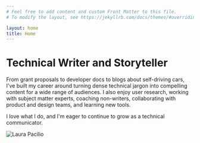 ```yaml
---
# Feel free to add content and custom Front Matter to this file.
# To modify the layout, see https://jekyllrb.com/docs/themes/#overriding-theme-defaults

layout: home
title: Home
---
```

# Technical Writer and Storyteller
From grant proposals to developer docs to blogs about self-driving cars, I've built my career around turning dense technical jargon into compelling content for a wide range of audiences. I also enjoy user research, working with subject matter experts, coaching non-writers, collaborating with product and design teams, and learning new tools.

I love what I do, and I'm eager to continue to grow as a technical communicator.

![Laura Pacilio](pics-pdfs/Headshot.jpg)

